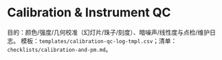 # Calibration & Instrument QC

目的：颜色/强度/几何校准（幻灯片/珠子/刻度）、暗噪声/线性度与点检/维护日志。
模板：`templates/calibration-qc-log-tmpl.csv`；清单：`checklists/calibration-and-pm.md`。
